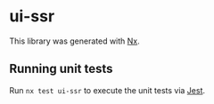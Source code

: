 # ui-ssr

This library was generated with [Nx](https://nx.dev).

## Running unit tests

Run `nx test ui-ssr` to execute the unit tests via [Jest](https://jestjs.io).
